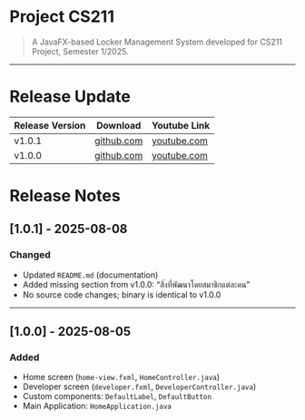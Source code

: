 # Project CS211
> A JavaFX-based Locker Management System developed for CS211 Project, Semester 1/2025.

---

# Release Update
| Release Version | Download                                                                                                 | Youtube Link                        | 
|-----------------|----------------------------------------------------------------------------------------------------------|-------------------------------------|
| v1.0.1          | [github.com](https://github.com/CS211-681-Project/project681-rod-f-211/tree/main/releases/1.0.1) | [youtube.com](https://youtu.be/svdDql7tqvo) |
| v1.0.0          | [github.com](https://github.com/CS211-681-Project/project681-rod-f-211/tree/main/releases/1.0.0) | [youtube.com](https://youtu.be/svdDql7tqvo) |

# Release Notes
## [1.0.1] - 2025-08-08
### Changed
- Updated `README.md` (documentation)
- Added missing section from v1.0.0: “สิ่งที่พัฒนาโดยสมาชิกแต่ละคน”
- No source code changes; binary is identical to v1.0.0

---
## [1.0.0] - 2025-08-05
### Added
- Home screen (`home-view.fxml`, `HomeController.java`)
- Developer screen (`developer.fxml`, `DeveloperController.java`)
- Custom components: `DefaultLabel`, `DefaultButton`
- Main Application: `HomeApplication.java`